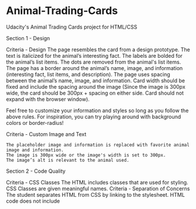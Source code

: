 # Animal-Trading-Cards
Udacity's Animal Trading Cards project for HTML/CSS

Section 1 - Design

Criteria - Design
  The page resembles the card from a design prototype.
      The text is italicized for the animal’s interesting fact.
      The labels are bolded for the animal’s list items.
      The dots are removed from the animal's list items.
      The page has a border around the animal’s name, image, and information (interesting fact, list items, and description).
      The page uses spacing between the animal’s name, image, and information.
      Card width should be fixed and include the spacing around the image (Since the image is 300px wide, the card should be 300px + spacing on either side. Card should not expand with the browser window).
      
Feel free to customize your information and styles so long as you follow the above rules. For inspiration, you can try playing around with background colors or border-radius!


  Criteria - Custom Image and Text

    The placeholder image and information is replaced with favorite animal image and information.
    The image is 300px wide or the image's width is set to 300px.
    The image’s alt is relevant to the animal used.
  
  
Section 2 - Code Quality

Criteria - CSS Classes
    The HTML includes classes that are used for styling.
    CSS Classes are given meaningful names.
Criteria - Separation of Concerns
    The student separates HTML from CSS by linking to the stylesheet.
    HTML code does not include <style> elements or style attributes in the body.
Criteria - Code Quality
    Code is ready for review, meaning new lines and indentation are used for easy readability.

